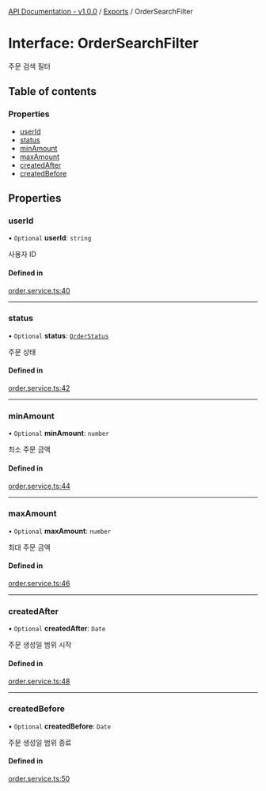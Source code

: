 [API Documentation - v1.0.0](../README.md) / [Exports](../modules.md) / OrderSearchFilter

# Interface: OrderSearchFilter

주문 검색 필터

## Table of contents

### Properties

- [userId](OrderSearchFilter.md#userid)
- [status](OrderSearchFilter.md#status)
- [minAmount](OrderSearchFilter.md#minamount)
- [maxAmount](OrderSearchFilter.md#maxamount)
- [createdAfter](OrderSearchFilter.md#createdafter)
- [createdBefore](OrderSearchFilter.md#createdbefore)

## Properties

### userId

• `Optional` **userId**: `string`

사용자 ID

#### Defined in

[order.service.ts:40](https://github.com/sysnet4admin/_Book_Claude-Code/blob/main/week3/Fri/code_doc_sync/src/api/order.service.ts#L40)

___

### status

• `Optional` **status**: [`OrderStatus`](../modules.md#orderstatus)

주문 상태

#### Defined in

[order.service.ts:42](https://github.com/sysnet4admin/_Book_Claude-Code/blob/main/week3/Fri/code_doc_sync/src/api/order.service.ts#L42)

___

### minAmount

• `Optional` **minAmount**: `number`

최소 주문 금액

#### Defined in

[order.service.ts:44](https://github.com/sysnet4admin/_Book_Claude-Code/blob/main/week3/Fri/code_doc_sync/src/api/order.service.ts#L44)

___

### maxAmount

• `Optional` **maxAmount**: `number`

최대 주문 금액

#### Defined in

[order.service.ts:46](https://github.com/sysnet4admin/_Book_Claude-Code/blob/main/week3/Fri/code_doc_sync/src/api/order.service.ts#L46)

___

### createdAfter

• `Optional` **createdAfter**: `Date`

주문 생성일 범위 시작

#### Defined in

[order.service.ts:48](https://github.com/sysnet4admin/_Book_Claude-Code/blob/main/week3/Fri/code_doc_sync/src/api/order.service.ts#L48)

___

### createdBefore

• `Optional` **createdBefore**: `Date`

주문 생성일 범위 종료

#### Defined in

[order.service.ts:50](https://github.com/sysnet4admin/_Book_Claude-Code/blob/main/week3/Fri/code_doc_sync/src/api/order.service.ts#L50)
